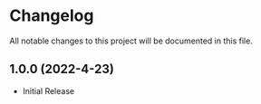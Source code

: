 # Changelog
All notable changes to this project will be documented in this file.

## 1.0.0 (2022-4-23)

* Initial Release